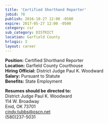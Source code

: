 ```yaml
---
title: 'Certified Shorthand Reporter'
jobid: 78
publish: 2016-10-27 12:00 -0500
expire: 2017-05-27 12:00 -0500
category: csr
sub_category: DISTRICT
location: Garfield County
hrlogic: 3
layout: career
---
```

<p><strong>Position:</strong> Certified Shorthand Reporter<br>
<strong>Location:</strong> Garfield County Courthouse<br>
<strong>Hiring Official:</strong> District Judge Paul K. Woodward<br>
<strong>Salary:</strong> Pursuant to Statute<br>
<strong>Benefits:</strong> State Employment</p>
<p><strong>Resumes should be directed to:</strong><br>
District Judge Paul K. Woodward<br>
114 W. Broadway<br>
Enid, OK  73701<br>
<a href="mailto:cindy.tubbs@oscn.net" target="_blank">cindy.tubbs@oscn.net</a><br>
(580)237-5031</p>